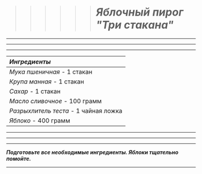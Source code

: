 > > > > > >  # ***Яблочный пирог "Три стакана"***
***
***
***


| *Ингредиенты*                       |
|:------------------------------------|
|*Мука пшеничная* - 1 стакан          |
|*Крупа манная* - 1 стакан            |
|*Сахар* - 1 стакан                   |
|*Масло сливочное* - 100 грамм        |
|*Разрыхлитель теста* - 1 чайная ложка|
|*Яблоко* - 400 грамм                 |

***
***
***





***Подготовьте все необходимые ингредиенты. Яблоки тщательно помойте.***

***




